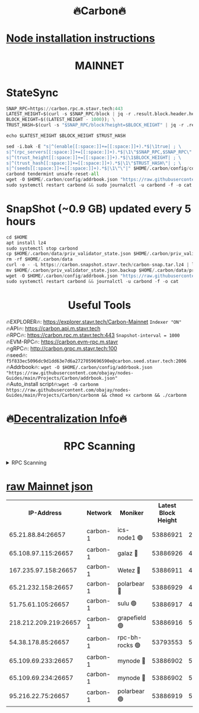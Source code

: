 <h1 align="center"> 🔥Carbon🔥</h1>

[Node installation instructions](https://github.com/obajay/nodes-Guides/tree/main/Projects/Carbon)
=
<h1 align="center"> MAINNET</h1>

# StateSync
```python
SNAP_RPC=https://carbon.rpc.m.stavr.tech:443
LATEST_HEIGHT=$(curl -s $SNAP_RPC/block | jq -r .result.block.header.height); \
BLOCK_HEIGHT=$((LATEST_HEIGHT - 1000)); \
TRUST_HASH=$(curl -s "$SNAP_RPC/block?height=$BLOCK_HEIGHT" | jq -r .result.block_id.hash)

echo $LATEST_HEIGHT $BLOCK_HEIGHT $TRUST_HASH

sed -i.bak -E "s|^(enable[[:space:]]+=[[:space:]]+).*$|\1true| ; \
s|^(rpc_servers[[:space:]]+=[[:space:]]+).*$|\1\"$SNAP_RPC,$SNAP_RPC\"| ; \
s|^(trust_height[[:space:]]+=[[:space:]]+).*$|\1$BLOCK_HEIGHT| ; \
s|^(trust_hash[[:space:]]+=[[:space:]]+).*$|\1\"$TRUST_HASH\"| ; \
s|^(seeds[[:space:]]+=[[:space:]]+).*$|\1\"\"|" $HOME/.carbon/config/config.toml
carbond tendermint unsafe-reset-all
wget -O $HOME/.carbon/config/addrbook.json "https://raw.githubusercontent.com/obajay/nodes-Guides/main/Projects/Carbon/addrbook.json"
sudo systemctl restart carbond && sudo journalctl -u carbond -f -o cat
```
# SnapShot (~0.9 GB) updated every 5 hours
```python
cd $HOME
apt install lz4
sudo systemctl stop carbond
cp $HOME/.carbon/data/priv_validator_state.json $HOME/.carbon/priv_validator_state.json.backup
rm -rf $HOME/.carbon/data
curl -o - -L https://carbon.snapshot.stavr.tech/carbon-snap.tar.lz4 | lz4 -c -d - | tar -x -C $HOME/.carbon --strip-components 2
mv $HOME/.carbon/priv_validator_state.json.backup $HOME/.carbon/data/priv_validator_state.json
wget -O $HOME/.carbon/config/addrbook.json "https://raw.githubusercontent.com/obajay/nodes-Guides/main/Projects/Carbon/addrbook.json"
sudo systemctl restart carbond && journalctl -u carbond -f -o cat
```

 <h1 align="center"> Useful Tools</h1>

🔥EXPLORER🔥:     https://explorer.stavr.tech/Carbon-Mainnet        `Indexer "ON"` \
🔥API🔥:          https://carbon.api.m.stavr.tech \
🔥RPC🔥:          https://carbon.rpc.m.stavr.tech:443              `Snapshot-interval = 1000` \
🔥EVM-RPC🔥:      https://carbon.evm-rpc.m.stavr \
🔥gRPC🔥:         http://carbon.grpc.m.stavr.tech:100 \
🔥seed🔥:      `f5f833ec5096dc9d1dd63e7d6a2727059696590e@carbon.seed.stavr.tech:2006` \
🔥Addrbook🔥:  `wget -O $HOME/.carbon/config/addrbook.json "https://raw.githubusercontent.com/obajay/nodes-Guides/main/Projects/Carbon/addrbook.json"` \
🔥Auto_install script🔥:`wget -O carbonm https://raw.githubusercontent.com/obajay/nodes-Guides/main/Projects/Carbon/carbonm && chmod +x carbonm && ./carbonm`

🔥[Decentralization Info](https://github.com/obajay/StateSync-snapshots/tree/main/Projects/Carbon/Decentralization)🔥
=
<h1 align="center"> RPC Scanning</h1>

<details>
<summary>RPC Scanning</summary>

<h2 align="center"> We scan nodes in real time every 4 hours. And we provide the final result of RPC endpoints.
We cannot influence the operation of these nodes in any way. </h2>


```python
If Voting Power is higher than 0 --> then the Node is a validator of the network and may be subject to attack and be a potential threat to the chain.
```
```python
We marked such validators with a red symbol
```

</details>

[raw Mainnet json](https://rpc-check.carbonm.stavr.tech/carbonm/rpc-carbonm-result.json)
=


<table><tr><th>IP-Address</th><th>Network</th><th>Moniker</th><th>Latest Block Height</th><th>Earliest Block Height</th><th>Catching Up</th><th>Tx Index</th><th>Voting Power</th><th>Scan Time</th></tr><tr><td>65.21.88.84:26657</td><td>carbon-1</td><td>ics-node1 🟢</td><td>53886921</td><td>21164241</td><td>False</td><td>off</td><td>0</td><td>2024-02-19T21:25:43.976397071UTC</td></tr><tr><td>65.108.97.115:26657</td><td>carbon-1</td><td>galaz 🔴</td><td>53886926</td><td>47374001</td><td>False</td><td>on</td><td>11256709636</td><td>2024-02-19T21:25:54.542609903UTC</td></tr><tr><td>167.235.97.158:26657</td><td>carbon-1</td><td>Wetez 🔴</td><td>53886911</td><td>48067570</td><td>False</td><td>on</td><td>1349094634</td><td>2024-02-19T21:25:22.754168118UTC</td></tr><tr><td>65.21.232.158:26657</td><td>carbon-1</td><td>polarbear 🔴</td><td>53886929</td><td>48126001</td><td>False</td><td>on</td><td>10432119280</td><td>2024-02-19T21:26:05.201061483UTC</td></tr><tr><td>51.75.61.105:26657</td><td>carbon-1</td><td>sulu 🟢</td><td>53886917</td><td>48742001</td><td>False</td><td>on</td><td>0</td><td>2024-02-19T21:25:37.017647863UTC</td></tr><tr><td>218.212.209.219:26657</td><td>carbon-1</td><td>grapefield 🟢</td><td>53886916</td><td>52371001</td><td>False</td><td>on</td><td>0</td><td>2024-02-19T21:25:34.655309910UTC</td></tr><tr><td>54.38.178.85:26657</td><td>carbon-1</td><td>rpc-bh-rocks 🟢</td><td>53793553</td><td>53130001</td><td>False</td><td>on</td><td>0</td><td>2024-02-19T21:26:09.564737653UTC</td></tr><tr><td>65.109.69.233:26657</td><td>carbon-1</td><td>mynode 🔴</td><td>53886902</td><td>53160001</td><td>False</td><td>off</td><td>8771805884</td><td>2024-02-19T21:25:03.738586768UTC</td></tr><tr><td>65.109.69.234:26657</td><td>carbon-1</td><td>mynode 🔴</td><td>53886902</td><td>53160001</td><td>False</td><td>off</td><td>12822262596</td><td>2024-02-19T21:25:04.064145007UTC</td></tr><tr><td>95.216.22.75:26657</td><td>carbon-1</td><td>polarbear 🟢</td><td>53886919</td><td>53882001</td><td>False</td><td>on</td><td>0</td><td>2024-02-19T21:25:41.532386787UTC</td></tr></table>
